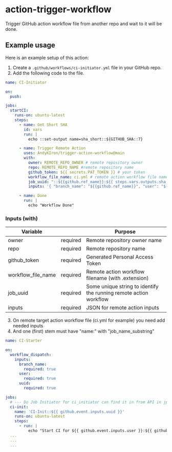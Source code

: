 # action-trigger-workflow
Trigger GitHub action workflow file from another repo and wait to it will be done.

## Example usage

Here is an example setup of this action:

1. Create a `.github/workflows/ci-initiator.yml` file in your GitHub repo.
2. Add the following code to the file.

```yml
name: CI-Initiator

on:
  push:

jobs:
  startCI:
    runs-on: ubuntu-latest
    steps:
      - name: Get Short SHA
        id: vars
        run: |
          echo ::set-output name=sha_short::${GITHUB_SHA::7}

      - name: Trigger Remote Action
        uses: AndyKIron/trigger-action-workflow@main
        with:
          owner: REMOTE_REPO_OWNER # remote repository owner
          repo: REMOTE_REPO_NAME #remote repository name
          github_token: ${{ secrets.PAT_TOKEN }} # your token
          workflow_file_name: ci.yml # remote action workflow file name
          job_uuid: "::${{github.ref_name}}:${{ steps.vars.outputs.sha_short }}"
          inputs: '{ "branch_name": "${{github.ref_name}}", "user": "${{github.actor}}", "sha": "${{ steps.vars.outputs.sha_short }}"}'

      - name: Done
        run: |
          echo "Workflow Done"
```

### Inputs (with)

| Variable           |          | Purpose                                                           |
|--------------------|----------|-------------------------------------------------------------------|
| owner              | required | Remote repository owner name                                      |
| repo               | required | Remote repository name                                            |
| github_token       | required | Generated Personal Access Token                                   |
| workflow_file_name | required | Remote action workflow filename (with .extension)                 |
| job_uuid           | required | Some unique string to identify the running remote action workflow |
| inputs             | required | JSON for remote action inputs                                     |


3. On remote target action workflow file (ci.yml for example) you need add needed inputs
4. And one (first) stem must have "name:" with "job_name_substring"

```yml
name: CI-Starter

on:
  workflow_dispatch:
    inputs:
      branch_name:
        required: true
      user:
        required: true
      uuid:
        required: true

jobs:
  # --- Do Job Initiator for ci_initiator can find it in from API in jpb name
  ci-init:
    name: 'CI-Init::${{ github.event.inputs.uuid }}'
    runs-on: ubuntu-latest
    steps:
      - run: |
          echo "Start CI for ${{ github.event.inputs.user }}:${{ github.event.inputs.uuid }}"
  ...
  ...
  ...
```




